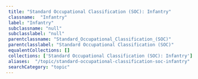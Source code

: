 ```yaml
--- 
 title: "Standard Occupational Classification (SOC): Infantry" 
 classname:  "Infantry" 
 label: "Infantry" 
 subclassname: "null" 
 subclasslabel: "null" 
 parentclassname: "Standard_Occupational_Classification_(SOC)" 
 parentclasslabel: "Standard Occupational Classification (SOC)" 
 equalentCollections: [] 
 collections: ['Standard Occupational Classification (SOC): Infantry']
 aliases:  "/topic/standard-occupational-classification-soc-infantry"  
 searchCategory: "topic" 
---
```

